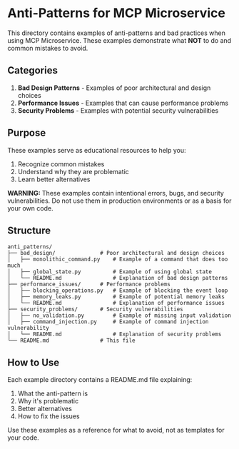# Anti-Patterns for MCP Microservice

This directory contains examples of anti-patterns and bad practices when using MCP Microservice.
These examples demonstrate what **NOT** to do and common mistakes to avoid.

## Categories

1. **Bad Design Patterns** - Examples of poor architectural and design choices
2. **Performance Issues** - Examples that can cause performance problems
3. **Security Problems** - Examples with potential security vulnerabilities

## Purpose

These examples serve as educational resources to help you:

1. Recognize common mistakes
2. Understand why they are problematic
3. Learn better alternatives

**WARNING:** These examples contain intentional errors, bugs, and security vulnerabilities.
Do not use them in production environments or as a basis for your own code.

## Structure

```
anti_patterns/
├── bad_design/              # Poor architectural and design choices
│   ├── monolithic_command.py    # Example of a command that does too much
│   ├── global_state.py          # Example of using global state
│   └── README.md                # Explanation of bad design patterns
├── performance_issues/      # Performance problems
│   ├── blocking_operations.py   # Example of blocking the event loop
│   ├── memory_leaks.py          # Example of potential memory leaks
│   └── README.md                # Explanation of performance issues
├── security_problems/       # Security vulnerabilities
│   ├── no_validation.py         # Example of missing input validation
│   ├── command_injection.py     # Example of command injection vulnerability
│   └── README.md                # Explanation of security problems
└── README.md                # This file
```

## How to Use

Each example directory contains a README.md file explaining:

1. What the anti-pattern is
2. Why it's problematic
3. Better alternatives
4. How to fix the issues

Use these examples as a reference for what to avoid, not as templates for your code. 
